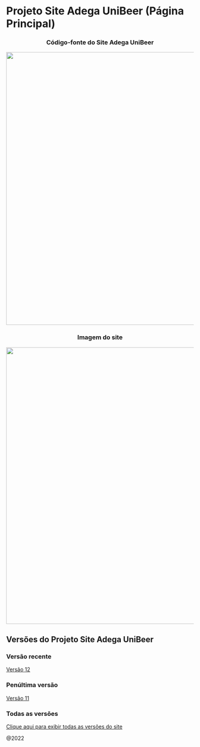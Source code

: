 # Projeto Site Adega UniBeer (Página Principal)

<div align="center">
<center>
<h3> Código-fonte do Site Adega UniBeer </h3>
</center>
<img src="https://scontent.fcgh22-1.fna.fbcdn.net/v/t39.30808-6/311135244_1416509995539447_4991401465132922560_n.jpg?_nc_cat=105&ccb=1-7&_nc_sid=730e14&_nc_ohc=8ZJBKPYjWTAAX8AeKYY&_nc_ht=scontent.fcgh22-1.fna&oh=00_AT_dJDyI7QfAryJH9IdoKFoLsI6UauRNOOEPw5gCF8JQ4A&oe=635DEA5E" width="730px" />
<br/>
<center>
 <h3> Imagem do site </h3>
</center>
<img src="https://scontent.fcgh22-1.fna.fbcdn.net/v/t39.30808-6/312716253_1435276753662771_6211523123687827375_n.jpg?_nc_cat=111&ccb=1-7&_nc_sid=730e14&_nc_ohc=D_Lsh3wSJIoAX9ylNt2&tn=kmuh0Oxsmyx9_u_G&_nc_ht=scontent.fcgh22-1.fna&oh=00_AfAf5EguMgPcn8Zgln9_EhAWZwkklrlOi3x7U0qLfZybzg&oe=63628AA7" width="740" /> 
</div>

## Versões do Projeto Site Adega UniBeer 

### Versão recente
[Versão 12](https://github.com/caiorodrigues2804/PROJETO_SITE_Adega_UniBeer/tree/v_12)

### Penúltima versão
[Versão 11](https://github.com/caiorodrigues2804/PROJETO_SITE_Adega_UniBeer/tree/v_11)

### Todas as versões
[Clique aqui para exibir todas as versões do site](https://github.com/caiorodrigues2804/Projeto_Site_Adega_UniBeer/tree/versoes)<br/>


@2022




